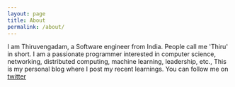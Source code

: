 ```yaml
---
layout: page
title: About
permalink: /about/
---
```


I am Thiruvengadam, a Software engineer from India. People call me 'Thiru' in short. I am a passionate programmer interested in computer science, networking, distributed computing, machine learning, leadership, etc., This is my personal blog where I post my recent learnings. You can follow me on [twitter](https://twitter/_thiru_dev)
